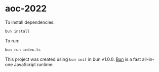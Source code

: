 # aoc-2022

To install dependencies:

```bash
bun install
```

To run:

```bash
bun run index.ts
```

This project was created using `bun init` in bun v1.0.0. [Bun](https://bun.sh) is a fast all-in-one JavaScript runtime.
